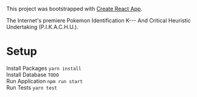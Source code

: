 This project was bootstrapped with [Create React App](https://github.com/facebookincubator/create-react-app).

The Internet's premiere Pokemon Identification K--- And Critical Heuristic Undertaking (P.I.K.A.C.H.U.).

# Setup
Install Packages
`yarn install`  
Install Database
`TODO`  
Run Application
`npm run start`  
Run Tests
`yarn test`  